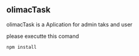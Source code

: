 ## olimacTask

olimacTask is a Aplication for admin taks and user

please executte this comand

```
npm install
```

